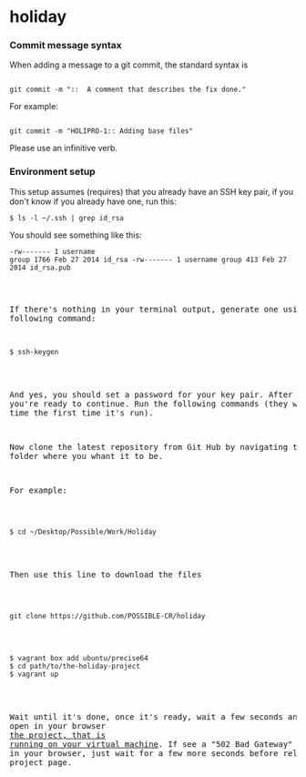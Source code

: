 holiday
=======

### Commit message syntax

When adding a message to a git commit, the standard syntax is

<pre><code>
git commit -m "<JIRA ticket number>::  A comment that describes the fix done."
</code></pre>

For example:
<pre><code>
git commit -m "HOLIPRO-1:: Adding base files"
</code></pre>
Please use an infinitive verb.

### Environment setup

This setup assumes (requires) that you already have an SSH key pair, if you don't know if you already have one, run this:
<pre><code>$ ls -l ~/.ssh | grep id_rsa</code></pre>

You should see something like this:
<code><pre>-rw-------  1 username  group    1766 Feb 27  2014 id_rsa
-rw-------  1 username  group     413 Feb 27  2014 id_rsa.pub<pre></code>

If there's nothing in your terminal output, generate one using the following command:
<pre><code>$ ssh-keygen</code></pre>

And yes, you should set a password for your key pair. After that, you're ready to continue. Run the following commands (they will take time the first time it's run).

Now clone the latest repository from Git Hub by navigating to the folder where you whant it to be.

For example:

<pre><code>
$ cd ~/Desktop/Possible/Work/Holiday
</code></pre>

Then use this line to download the files
<pre><code>
git clone https://github.com/POSSIBLE-CR/holiday
</code></pre>

<pre><code>$ vagrant box add ubuntu/precise64
$ cd path/to/the-holiday-project
$ vagrant up
</code></pre>

Wait until it's done, once it's ready, wait a few seconds and then open in your browser <a href="http://192.168.168.168" target="_blank">the project, that is running on your virtual machine</a>. If see a "502 Bad Gateway" gateway in your browser, just wait for a few more seconds before reloading the project page.
